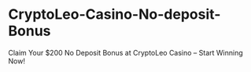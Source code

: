 # CryptoLeo-Casino-No-deposit-Bonus
Claim Your $200 No Deposit Bonus at CryptoLeo Casino – Start Winning Now!

